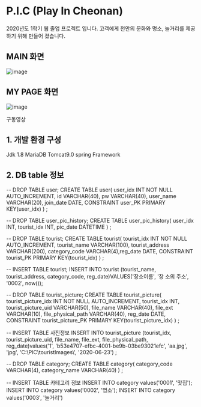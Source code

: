 # P.I.C (Play In Cheonan)

2020년도 1학기 웹 졸업 프로젝트 입니다. 
고객에게 천안의 문화와 명소, 놀거리를 제공하기 위해 만들어 졌습니다. 

## MAIN 화면
![image](https://user-images.githubusercontent.com/50399088/122643280-eb928d00-d149-11eb-8883-4343e28ef10f.png)

## MY PAGE 화면
![image](https://user-images.githubusercontent.com/50399088/122643317-1846a480-d14a-11eb-86bc-557c8373053f.png)


구동영상 


## 1. 개발 환경 구성
Jdk 1.8
MariaDB
Tomcat9.0
spring Framework

## 2. DB table 정보

-- DROP TABLE user; 
CREATE TABLE user(
user_idx INT NOT NULL AUTO_INCREMENT,
id VARCHAR(40),
pw VARCHAR(40),
user_name VARCHAR(20),
join_date DATE,
CONSTRAINT user_PK PRIMARY KEY(user_idx)
)
;

-- DROP TABLE user_pic_history;
CREATE TABLE user_pic_history(
user_idx INT,
tourist_idx INT,
pic_date DATETIME
)
;


-- DROP TABLE tourist;
CREATE TABLE tourist(
tourist_idx INT NOT NULL AUTO_INCREMENT,
tourist_name VARCHAR(100),
tourist_address VARCHAR(200),
category_code VARCHAR(4),reg_date DATE,
 CONSTRAINT tourist_PK PRIMARY KEY(tourist_idx)
)
;


-- INSERT TABLE tourist;
INSERT INTO tourist (tourist_name, tourist_address, category_code, reg_date)VALUES('장소이름', '장
소의 주소', '0002', now());


-- DROP TABLE tourist_picture;
CREATE TABLE tourist_picture(
tourist_picture_idx INT NOT NULL AUTO_INCREMENT,
tourist_idx INT,
tourist_picture_uid VARCHAR(50),
file_name VARCHAR(40),
 file_ext VARCHAR(10),
file_physical_path VARCHAR(40),
reg_date DATE,
 CONSTRAINT tourist_picture_PK PRIMARY KEY(tourist_picture_idx)
)
;



-- INSERT TABLE 사진정보
INSERT INTO tourist_picture (tourist_idx, tourist_picture_uid, file_name, file_ext, file_physical_path, 
reg_date)values('1', 'b53e4707-efbc-4001-be9b-03be93021efc', 'aa.jpg', 'jpg', 'C:\\PIC\\touristImages\\', 
'2020-06-23')
;


-- DROP TABLE category;
CREATE TABLE category(
category_code VARCHAR(4),
category_name VARCHAR(40)
)
;


-- INSERT TABLE 카테고리 정보
INSERT INTO category values('0001', '맛집');
INSERT INTO category values('0002', '명소');
INSERT INTO category values('0003', '놀거리')
